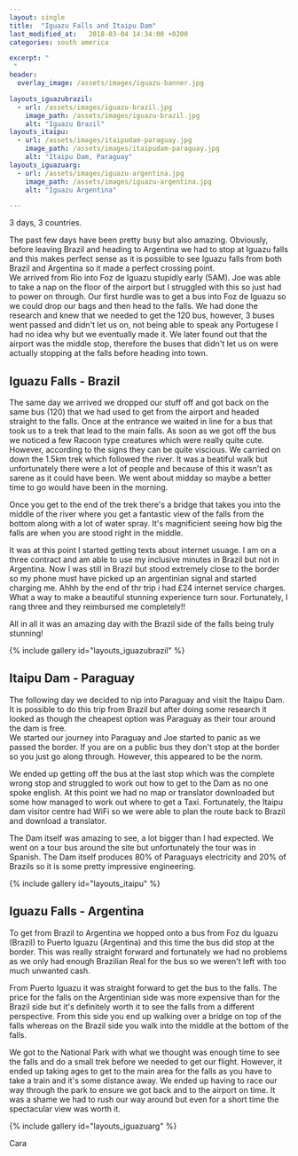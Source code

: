 ```yaml
---
layout: single
title:  "Iguazu Falls and Itaipu Dam"
last_modified_at:   2018-03-04 14:34:00 +0200
categories: south america

excerpt: "
 "
header:
  overlay_image: /assets/images/iguazu-banner.jpg

layouts_iguazubrazil:
  - url: /assets/images/iguazu-brazil.jpg
    image_path: /assets/images/iguazu-brazil.jpg
    alt: "Iguazu Brazil"
layouts_itaipu:
  - url: /assets/images/itaipudam-paraguay.jpg
    image_path: /assets/images/itaipudam-paraguay.jpg
    alt: "Itaipu Dam, Paraguay"
layouts_iguazuarg:
  - url: /assets/images/iguazu-argentina.jpg
    image_path: /assets/images/iguazu-argentina.jpg
    alt: "Iguazu Argentina"

---
```


3 days, 3 countries. 

The past few days have been pretty busy but also amazing. Obviously, before leaving Brazil and heading to Argentina we had to stop at Iguazu falls and this makes perfect sense as it is possible to see Iguazu falls from both Brazil and Argentina so it made a perfect crossing point.  
We arrived from Rio into Foz de Iguazu stupidly early (5AM). Joe was able to take a nap on the floor of the airport but I struggled with this so just had to power on through. Our first hurdle was to get a bus into Foz de Iguazu so we could drop our bags and then head to the falls. We had done the research and knew that we needed to get the 120 bus, however, 3 buses went passed and didn't let us on, not being able to speak any Portugese I had no idea why but we eventually made it. We later found out that the airport was the middle stop, therefore the buses that didn't let us on were actually stopping at the falls before heading into town.

## Iguazu Falls - Brazil

The same day we arrived we dropped our stuff off and got back on the same bus (120) that we had used to get from the airport and headed straight to the falls. Once at the entrance we waited in line for a bus that took us to a trek that lead to the main falls. As soon as we got off the bus we noticed a few Racoon type creatures which were really quite cute. However, according to the signs they can be quite viscious. We carried on down the 1.5km trek which followed the river. It was a beatiful walk but unfortunately there were a lot of people and because of this it wasn't as sarene as it could have been. We went about midday so maybe a better time to go would have been in the morning.  

Once you get to the end of the trek there's a bridge that takes you into the middle of the river where you get a fantastic view of the falls from the bottom along with a lot of water spray. It's magnificient seeing how big the falls are when you are stood right in the middle.  

It was at this point I started getting texts about internet usuage. I am on a three contract and am able to use my inclusive minutes in Brazil but not in Argentina. Now I was still in Brazil but stood extremely close to the border so my phone must have picked up an argentinian signal and started charging me. Ahhh by the end of thr trip i had £24 internet service charges. What a way to make a beautiful stunning experience turn sour. Fortunately, I rang three and they reimbursed me completely!!  

All in all it was an amazing day with the Brazil side of the falls being truly stunning!

{% include gallery id="layouts_iguazubrazil" %}

## Itaipu Dam - Paraguay

The following day we decided to nip into Paraguay and visit the Itaipu Dam. It is possible to do this trip from Brazil but after doing some research it looked as though the cheapest option was Paraguay as their tour around the dam is free.  
We started our journey into Paraguay and Joe started to panic as we passed the border. If you are on a public bus they don't stop at the border so you just go along through. However, this appeared to be the norm. 

We ended up getting off the bus at the last stop which was the complete wrong stop and struggled to work out how to get to the Dam as no one spoke english. At this point we had no map or translator downloaded but some how managed to work out where to get a Taxi. Fortunately, the Itaipu dam visitor centre had WiFi so we were able to plan the route back to Brazil and download a translator. 

The Dam itself was amazing to see, a lot bigger than I had expected. We went on a tour bus around the site but unfortunately the tour was in Spanish. The Dam itself produces 80% of Paraguays electricity and 20% of Brazils so it is some pretty impressive engineering. 

{% include gallery id="layouts_itaipu" %}

## Iguazu Falls - Argentina  

To get from Brazil to Argentina we hopped onto a bus from Foz du Iguazu (Brazil) to Puerto Iguazu (Argentina) and this time the bus did stop at the border. This was really straight forward and fortunately we had no problems as we only had enough Brazilian Real for the bus so we weren't left with too much unwanted cash.  

From Puerto Iguazu it was straight forward to get the bus to the falls. The price for the falls on the Argentinian side was more expensive than for the Brazil side but it's definitely worth it to see the falls from a different perspective. From this side you end up walking over a bridge on top of the falls whereas on the Brazil side you walk into the middle at the bottom of the falls. 

We got to the National Park with what we thought was enough time to see the falls and do a small trek before we needed to get our flight. However, it ended up taking ages to get to the main area for the falls as you have to take a train and it's some distance away. We ended up having to race our way through the park to ensure we got back and to the airport on time. It was a shame we had to rush our way around but even for a short time the spectacular view was worth it. 

{% include gallery id="layouts_iguazuarg" %}

Cara

